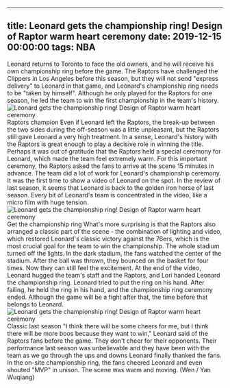 
---
title: Leonard gets the championship ring! Design of Raptor warm heart ceremony
date: 2019-12-15 00:00:00
tags:  NBA
---
Leonard returns to Toronto to face the old owners, and he will receive his own championship ring before the game. The Raptors have challenged the Clippers in Los Angeles before this season, but they will not send "express delivery" to Leonard in that game, and Leonard's championship ring needs to be "taken by himself". Although he only played for the Raptors for one season, he led the team to win the first championship in the team's history.
![Leonard gets the championship ring! Design of Raptor warm heart ceremony](d26cb433ebc2442099ae67b5e303fa5a.jpg)
Raptors champion
Even if Leonard left the Raptors, the break-up between the two sides during the off-season was a little unpleasant, but the Raptors still gave Leonard a very high treatment. In a sense, Leonard's history with the Raptors is great enough to play a decisive role in winning the title. Perhaps it was out of gratitude that the Raptors held a special ceremony for Leonard, which made the team feel extremely warm.
For this important ceremony, the Raptors asked the fans to arrive at the scene 15 minutes in advance. The team did a lot of work for Leonard's championship ceremony. It was the first time to show a video of Leonard on the spot. In the review of last season, it seems that Leonard is back to the golden iron horse of last season. Every bit of Leonard's team is concentrated in the video, like a micro film with huge tension.
![Leonard gets the championship ring! Design of Raptor warm heart ceremony](6f56de8320f34e4e8b52e57e723e13eb.jpg)
Get the championship ring
What's more surprising is that the Raptors also arranged a classic part of the scene - the combination of lighting and video, which restored Leonard's classic victory against the 76ers, which is the most crucial goal for the team to win the championship. The whole stadium turned off the lights. In the dark stadium, the fans watched the center of the stadium. After the ball was thrown, they bounced on the basket for four times. Now they can still feel the excitement.
At the end of the video, Leonard hugged the team's staff and the Raptors, and Lori handed Leonard the championship ring. Leonard tried to put the ring on his hand. After failing, he held the ring in his hand, and the championship ring ceremony ended. Although the game will be a fight after that, the time before that belongs to Leonard.
![Leonard gets the championship ring! Design of Raptor warm heart ceremony](ec3e484fd00c49f7b2d3baad19a6da99.jpg)
Classic last season
"I think there will be some cheers for me, but I think there will be more boos because they want to win," Leonard said of the Raptors fans before the game. They don't cheer for their opponents. Their performance last season was unbelievable and they have been with the team as we go through the ups and downs Leonard finally thanked the fans.
In the on-site championship ring, the fans cheered Leonard and even shouted "MVP" in unison.
The scene was warm and moving.
(Wen / Yan Wuqiang)
